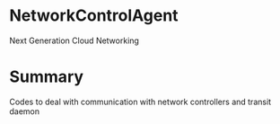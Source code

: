 # NetworkControlAgent
Next Generation Cloud Networking

# Summary
Codes to deal with communication with network controllers and transit daemon
